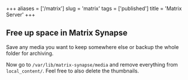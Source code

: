 +++
aliases = ['/matrix']
slug = 'matrix'
tags = ['published']
title = 'Matrix Server'
+++

## Free up space in Matrix Synapse

Save any media you want to keep somewhere else or backup the whole folder for archiving.

Now go to `/var/lib/matrix-synapse/media` and remove everything from `local_content/`. Feel free to also delete the thumbnails.
